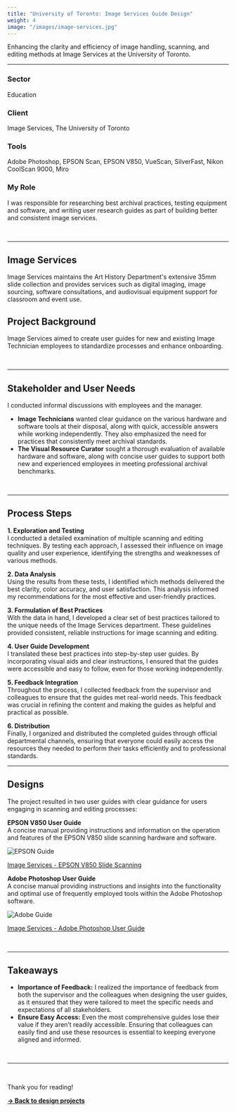 ```yaml
---
title: "University of Toronto: Image Services Guide Design"
weight: 4
image: "/images/image-services.jpg"
---
```


Enhancing the clarity and efficiency of image handling, scanning, and editing methods at Image Services at the University of Toronto.

---

### **Sector**
Education

### **Client**
Image Services, The University of Toronto

### **Tools**
Adobe Photoshop, EPSON Scan, EPSON V850, VueScan, SilverFast, Nikon CoolScan 9000, Miro

### **My Role**
I was responsible for researching best archival practices, testing equipment and software, and writing user research guides as part of building better and consistent image services.

<br>

---

## Image Services

Image Services maintains the Art History Department's extensive 35mm slide collection and provides services such as digital imaging, image sourcing, software consultations, and audiovisual equipment support for classroom and event use. 

## Project Background

Image Services aimed to create user guides for new and existing Image Technician employees to standardize processes and enhance onboarding.  

<br>

---

## Stakeholder and User Needs
I conducted informal discussions with employees and the manager.

- **Image Technicians** wanted clear guidance on the various hardware and software tools at their disposal, along with quick, accessible answers while working independently. They also emphasized the need for practices that consistently meet archival standards.
- **The Visual Resource Curator** sought a thorough evaluation of available hardware and software, along with concise user guides to support both new and experienced employees in meeting professional archival benchmarks.

<br>

---

## Process Steps

**1. Exploration and Testing**  
I conducted a detailed examination of multiple scanning and editing techniques. By testing each approach, I assessed their influence on image quality and user experience, identifying the strengths and weaknesses of various methods.

**2. Data Analysis**  
Using the results from these tests, I identified which methods delivered the best clarity, color accuracy, and user satisfaction. This analysis informed my recommendations for the most effective and user-friendly practices.

**3. Formulation of Best Practices**  
With the data in hand, I developed a clear set of best practices tailored to the unique needs of the Image Services department. These guidelines provided consistent, reliable instructions for image scanning and editing.

**4. User Guide Development**  
I translated these best practices into step-by-step user guides. By incorporating visual aids and clear instructions, I ensured that the guides were accessible and easy to follow, even for those working independently.

**5. Feedback Integration**  
Throughout the process, I collected feedback from the supervisor and colleagues to ensure that the guides met real-world needs. This feedback was crucial in refining the content and making the guides as helpful and practical as possible.

**6. Distribution**  
Finally, I organized and distributed the completed guides through official departmental channels, ensuring that everyone could easily access the resources they needed to perform their tasks efficiently and to professional standards.

---

## Designs

The project resulted in two user guides with clear guidance for users engaging in scanning and editing processes:

**EPSON V850 User Guide**  
A concise manual providing instructions and information on the operation and features of the EPSON V850 slide scanning hardware and software.  

![EPSON Guide](/images/image-services-EPSONV850guide.jpg)

<a href="/pdfs/Image Services - EPSON V850 Slide Scanning.pdf" target="_blank" rel="noopener">Image Services - EPSON V850 Slide Scanning</a>

**Adobe Photoshop User Guide**  
A concise manual providing instructions and insights into the functionality and optimal use of frequently employed tools within the Adobe Photoshop software.  

![Adobe Guide](/images/image-services-AdobePhotoshopguide.jpg)

<a href="/pdfs/Image Services - Adobe Photoshop User Guide.pdf" target="_blank" rel="noopener">Image Services - Adobe Photoshop User Guide</a>

<br>

---

## Takeaways

- **Importance of Feedback:** I realized the importance of feedback from both the supervisor and the colleagues when designing the user guides, as it ensured that they were tailored to meet the specific needs and expectations of all stakeholders.
- **Ensure Easy Access:** Even the most comprehensive guides lose their value if they aren’t readily accessible. Ensuring that colleagues can easily find and use these resources is essential to keeping everyone aligned and informed.

<br>

---

<br>

Thank you for reading! 

[**→ Back to design projects**](/design)
